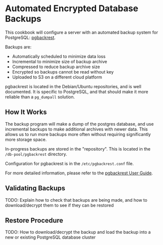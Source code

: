 # Automated Encrypted Database Backups

This cookbook will configure a server with an automated backup system for PostgreSQL: [pgbackrest](https://pgbackrest.org/).

Backups are:

* Automatically scheduled to minimize data loss
* Incremental to minimize size of backup archive
* Compressed to reduce backup archive size
* Encrypted so backups cannot be read without key
* Uploaded to S3 on a different cloud platform

pgbackrest is located in the Debian/Ubuntu repositories, and is well documented. It is specific to PostgreSQL, and that should make it more reliable than a `pg_dumpall` solution.

## How It Works

The backup program will make a dump of the postgres database, and use incremental backups to make additional archives with newer data. This allows us to run more backups more often without requiring significantly more storage space.

In-progress backups are stored in the "repository". This is located in the `/db-pool/pgbackrest` directory.

Configuration for pgbackrest is in the `/etc/pgbackrest.conf` file.

For more detailed information, please refer to the [pgbackrest User Guide](https://pgbackrest.org/user-guide.html).

## Validating Backups

TODO: Explain how to check that backups are being made, and how to download/decrypt them to see if they can be restored

## Restore Procedure

TODO: How to download/decrypt the backup and load the backup into a new or existing PostgreSQL database cluster

